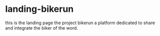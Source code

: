 # landing-bikerun
this is the landing page the project bikerun a platform dedicated to share and integrate the biker of the word.
